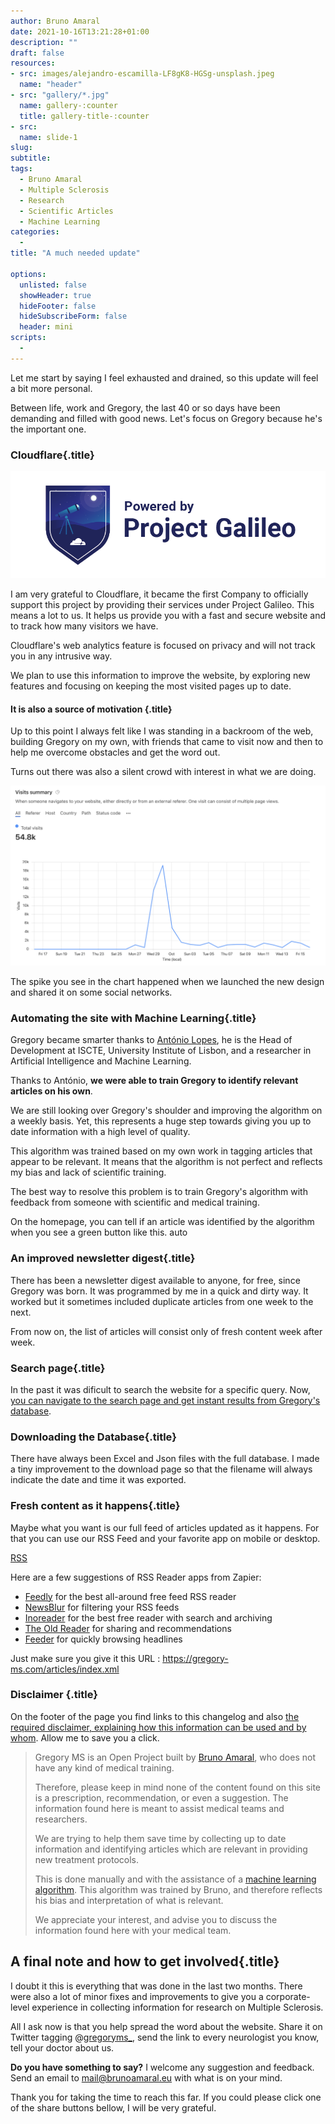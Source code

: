 ```yaml
---
author: Bruno Amaral
date: 2021-10-16T13:21:28+01:00
description: ""
draft: false
resources: 
- src: images/alejandro-escamilla-LF8gK8-HGSg-unsplash.jpeg
  name: "header"
- src: "gallery/*.jpg"
  name: gallery-:counter
  title: gallery-title-:counter
- src:
  name: slide-1
slug:
subtitle: 
tags: 
  - Bruno Amaral
  - Multiple Sclerosis
  - Research
  - Scientific Articles
  - Machine Learning
categories: 
  - 
title: "A much needed update"

options:
  unlisted: false
  showHeader: true
  hideFooter: false
  hideSubscribeForm: false
  header: mini
scripts:
  -
---
```


Let me start by saying I feel exhausted and drained, so this update will feel a bit more personal.

Between life, work and Gregory, the last 40 or so days have been demanding and filled with good news. Let's focus on Gregory because he's the important one.

### Cloudflare{.title}

<img src="images/Powered_by_project_Galileo.png" class="float-right w-50 d-none d-md-inline-block" alt="Support by CloudFlare, Project Galileo">

I am very grateful to Cloudflare, it became the first Company to officially support this project by providing their services under Project Galileo. This means a lot to us. It helps us provide you with a fast and secure website and to track how many visitors we have.

Cloudflare's web analytics feature is focused on privacy and will not track you in any intrusive way.

We plan to use this information to improve the website, by exploring new features and focusing on keeping the most visited pages up to date.

#### It is also a source of motivation {.title}

Up to this point I always felt like I was standing in a backroom of the web, building Gregory on my own, with friends that came to visit now and then to help me overcome obstacles and get the word out.

Turns out there was also a silent crowd with interest in what we are doing.

![](images/metrics-cloudflare-visits-gregory.png)

The spike you see in the chart happened when we launched the new design and shared it on some social networks.

### Automating the site with Machine Learning{.title}

Gregory became smarter thanks to [António Lopes](https://github.com/antoniolopes), he is the Head of Development at ISCTE, University Institute of Lisbon, and a researcher in Artificial Intelligence and Machine Learning. 

Thanks to António, **we were able to train Gregory to identify relevant articles on his own**.

We are still looking over Gregory's shoulder and improving the algorithm on a weekly basis. Yet, this represents a huge step towards giving you up to date information with a high level of quality. 

This algorithm was trained based on my own work in tagging articles that appear to be relevant. It means that the algorithm is not perfect and reflects my bias and lack of scientific training. 

The best way to resolve this problem is to train Gregory's algorithm with feedback from someone with scientific and medical training.

On the homepage, you can tell if an article was identified by the algorithm when you see a green button like this. <span class="badge badge-success text-white font-weight-normal">auto</span>

### An improved newsletter digest{.title}

There has been a newsletter digest available to anyone, for free, since Gregory was born. It was programmed by me in a quick and dirty way. It worked but it sometimes included duplicate articles from one week to the next.

From now on, the list of articles will consist only of fresh content week after week.

### Search page{.title}

In the past it was dificult to search the website for a specific query. Now, [you can navigate to the search page and get instant results from Gregory's database](/search/).

### Downloading the Database{.title}

There have always been Excel and Json files with the full database. I made a tiny improvement to the download page so that the filename will always indicate the date and time it was exported.

### Fresh content as it happens{.title}

Maybe what you want is our full feed of articles updated as it happens. For that you can use our RSS Feed and your favorite app on mobile or desktop.

<a href="/articles/index.xml" class="btn btn-lg btn-dark btn-sm btn-primary"><i class="fas fa-rss"></i> RSS</a>

Here are a few suggestions of RSS Reader apps from Zapier:

- [Feedly](https://zapier.com/blog/best-rss-feed-reader-apps/#feedly) for the best all-around free feed RSS reader
- [NewsBlur](https://zapier.com/blog/best-rss-feed-reader-apps/#newsblur) for filtering your RSS feeds
- [Inoreader](https://zapier.com/blog/best-rss-feed-reader-apps/#inoreader) for the best free reader with search and archiving
- [The Old Reader](https://zapier.com/blog/best-rss-feed-reader-apps/#oldreader) for sharing and recommendations
- [Feeder](https://zapier.com/blog/best-rss-feed-reader-apps/#feeder) for quickly browsing headlines

Just make sure you give it this URL : https://gregory-ms.com/articles/index.xml

### Disclaimer {.title}

On the footer of the page you find links to this changelog and also [the required disclaimer, explaining how this information can be used and by whom](/disclaimer/). Allow me to save you a click.

<blockquote class="blockquote blockquote-info">
<p>Gregory MS is an Open Project built by <a href='https://brunoamaral.eu/'>Bruno Amaral</a>, who does not have any kind of medical training.</p>
<p>Therefore, please keep in mind none of the content found on this site is a prescription, recommendation, or even a suggestion. The information found here is meant to assist medical teams and researchers.</p>
<p>We are trying to help them save time by collecting up to date information and identifying articles which are relevant in providing new treatment protocols.</p>
<p>This is done manually and with the assistance of a <a href='https://en.wikipedia.org/wiki/Machine_learning'>machine learning algorithm</a>. This algorithm was trained by Bruno, and therefore reflects his bias and interpretation of what is relevant.</p>
<p>We appreciate your interest, and advise you to discuss the information found here with your medical team.</p>
</blockquote>

## A final note and how to get involved{.title}

I doubt it this is everything that was done in the last two months. There were also a lot of minor fixes and improvements to give you a corporate-level experience in collecting information for research on Multiple Sclerosis. 

All I ask now is that you help spread the word about the website. Share it on Twitter tagging @[gregoryms_](https://twitter.com/gregoryms_), send the link to every neurologist you know, tell your doctor about us.

**Do you have something to say?** I welcome any suggestion and feedback. Send an email to mail@brunoamaral.eu with what is on your mind. 

Thank you for taking the time to reach this far. If you could please click one of the share buttons bellow, I will be very grateful.